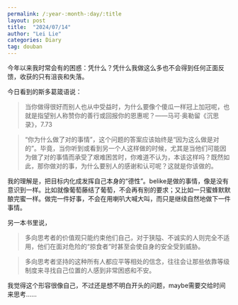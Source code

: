 ```yaml
---
permalink: /:year-:month-:day/:title
layout: post
title:  "2024/07/14"
author: "Lei Lie"
categories: Diary
tag: douban
---
```

今年以来我时常会有的困惑：凭什么？凭什么我做这么多也不会得到任何正面反馈，收获的只有沮丧和失落。

今日看到的斯多葛箴语说：

> 当你做得很好而别人也从中受益时，为什么要像个傻瓜一样冠上加冠呢，也就是指望别人称赞你的善行或回报你的恩惠呢？——马可·奥勒留《沉思录》，7.73

> “你为什么做了对的事情”，这个问题的答案应该始终是“因为这么做是对的”。毕竟，当你听到或看到另一个人这样做的时候，尤其是当他们可能因为做了对的事情而承受了艰难困苦时，你难道不认为，本该这样吗？既然如此，那你做对的事，为什么要别人的感谢和认可呢？这就是你该做的。

我的理解是，把目标内化成发挥自己本身的“德性”。belike是做的事情，像是没有意识到一样。比如就像葡萄藤结了葡萄，不会再有别的要求；又比如一只蜜蜂默默酿完蜜一样。做完一件好事，不会在用喇叭大喊大叫，而只是继续自然地做下一件事情。

另一本书里说，

> 多向思考者的价值观只能约束他们自己，对于狭隘、不诚实的人则完全不适用，他们在面对危险的“掠食者”时甚至会使自身的安全受到威胁。

> 多向思考者坚持的这种所有人都应平等相处的信念，往往会让那些依靠等级制度来寻找自己位置的人感到非常困惑和不安。

我觉得这个形容很像自己，不过还是想不明白开头的问题，maybe需要交给时间来思考……